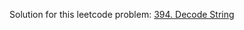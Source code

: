 Solution for this leetcode problem: [394. Decode String](https://leetcode.com/problems/decode-string)
